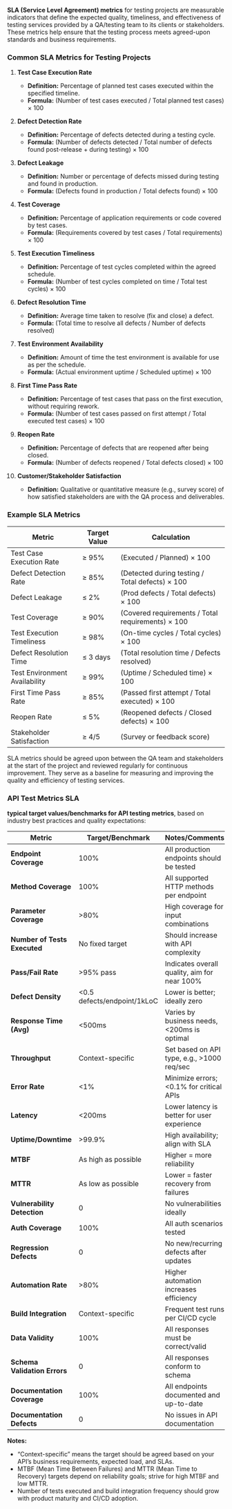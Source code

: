 **SLA (Service Level Agreement) metrics** for testing projects are measurable indicators that define the expected quality, timeliness, and effectiveness of testing services provided by a QA/testing team to its clients or stakeholders. These metrics help ensure that the testing process meets agreed-upon standards and business requirements.

### Common SLA Metrics for Testing Projects

1. **Test Case Execution Rate**
   - **Definition:** Percentage of planned test cases executed within the specified timeline.
   - **Formula:** (Number of test cases executed / Total planned test cases) × 100

2. **Defect Detection Rate**
   - **Definition:** Percentage of defects detected during a testing cycle.
   - **Formula:** (Number of defects detected / Total number of defects found post-release + during testing) × 100

3. **Defect Leakage**
   - **Definition:** Number or percentage of defects missed during testing and found in production.
   - **Formula:** (Defects found in production / Total defects found) × 100

4. **Test Coverage**
   - **Definition:** Percentage of application requirements or code covered by test cases.
   - **Formula:** (Requirements covered by test cases / Total requirements) × 100

5. **Test Execution Timeliness**
   - **Definition:** Percentage of test cycles completed within the agreed schedule.
   - **Formula:** (Number of test cycles completed on time / Total test cycles) × 100

6. **Defect Resolution Time**
   - **Definition:** Average time taken to resolve (fix and close) a defect.
   - **Formula:** (Total time to resolve all defects / Number of defects resolved)

7. **Test Environment Availability**
   - **Definition:** Amount of time the test environment is available for use as per the schedule.
   - **Formula:** (Actual environment uptime / Scheduled uptime) × 100

8. **First Time Pass Rate**
   - **Definition:** Percentage of test cases that pass on the first execution, without requiring rework.
   - **Formula:** (Number of test cases passed on first attempt / Total executed test cases) × 100

9. **Reopen Rate**
   - **Definition:** Percentage of defects that are reopened after being closed.
   - **Formula:** (Number of defects reopened / Total defects closed) × 100

10. **Customer/Stakeholder Satisfaction**
    - **Definition:** Qualitative or quantitative measure (e.g., survey score) of how satisfied stakeholders are with the QA process and deliverables.


### Example SLA Metrics

| Metric                     | Target Value | Calculation                                           |
|----------------------------|--------------|-------------------------------------------------------|
| Test Case Execution Rate   | ≥ 95%        | (Executed / Planned) × 100                            |
| Defect Detection Rate      | ≥ 85%        | (Detected during testing / Total defects) × 100       |
| Defect Leakage             | ≤ 2%         | (Prod defects / Total defects) × 100                  |
| Test Coverage              | ≥ 90%        | (Covered requirements / Total requirements) × 100     |
| Test Execution Timeliness  | ≥ 98%        | (On-time cycles / Total cycles) × 100                 |
| Defect Resolution Time     | ≤ 3 days     | (Total resolution time / Defects resolved)            |
| Test Environment Availability | ≥ 99%     | (Uptime / Scheduled time) × 100                       |
| First Time Pass Rate       | ≥ 85%        | (Passed first attempt / Total executed) × 100         |
| Reopen Rate                | ≤ 5%         | (Reopened defects / Closed defects) × 100             |
| Stakeholder Satisfaction   | ≥ 4/5        | (Survey or feedback score)                            |

 
SLA metrics should be agreed upon between the QA team and stakeholders at the start of the project and reviewed regularly for continuous improvement. They serve as a baseline for measuring and improving the quality and efficiency of testing services.


### API Test Metrics SLA

**typical target values/benchmarks for API testing metrics**, based on industry best practices and quality expectations:

| Metric                        | Target/Benchmark           | Notes/Comments                                  |
|-------------------------------|----------------------------|-------------------------------------------------|
| **Endpoint Coverage**         | 100%                       | All production endpoints should be tested       |
| **Method Coverage**           | 100%                       | All supported HTTP methods per endpoint         |
| **Parameter Coverage**        | >80%                       | High coverage for input combinations            |
| **Number of Tests Executed**  | No fixed target            | Should increase with API complexity             |
| **Pass/Fail Rate**            | >95% pass                  | Indicates overall quality, aim for near 100%    |
| **Defect Density**            | <0.5 defects/endpoint/1kLoC| Lower is better; ideally zero                   |
| **Response Time (Avg)**       | <500ms                     | Varies by business needs, <200ms is optimal     |
| **Throughput**                | Context-specific           | Set based on API type, e.g., >1000 req/sec      |
| **Error Rate**                | <1%                        | Minimize errors; <0.1% for critical APIs        |
| **Latency**                   | <200ms                     | Lower latency is better for user experience     |
| **Uptime/Downtime**           | >99.9%                     | High availability; align with SLA               |
| **MTBF**                      | As high as possible        | Higher = more reliability                       |
| **MTTR**                      | As low as possible         | Lower = faster recovery from failures           |
| **Vulnerability Detection**   | 0                          | No vulnerabilities ideally                      |
| **Auth Coverage**             | 100%                       | All auth scenarios tested                       |
| **Regression Defects**        | 0                          | No new/recurring defects after updates          |
| **Automation Rate**           | >80%                       | Higher automation increases efficiency          |
| **Build Integration**         | Context-specific           | Frequent test runs per CI/CD cycle              |
| **Data Validity**             | 100%                       | All responses must be correct/valid             |
| **Schema Validation Errors**  | 0                          | All responses conform to schema                 |
| **Documentation Coverage**    | 100%                       | All endpoints documented and up-to-date         |
| **Documentation Defects**     | 0                          | No issues in API documentation                  |

**Notes:**
- “Context-specific” means the target should be agreed based on your API’s business requirements, expected load, and SLAs.
- MTBF (Mean Time Between Failures) and MTTR (Mean Time to Recovery) targets depend on reliability goals; strive for high MTBF and low MTTR.
- Number of tests executed and build integration frequency should grow with product maturity and CI/CD adoption.

